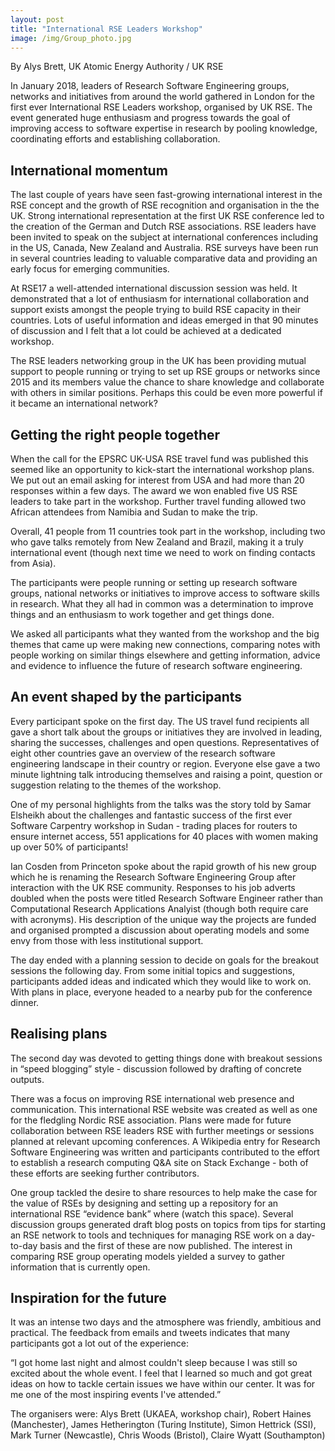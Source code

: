 ```yaml
---
layout: post
title: "International RSE Leaders Workshop"
image: /img/Group_photo.jpg
---
```


By Alys Brett, UK Atomic Energy Authority / UK RSE


In January 2018, leaders of Research Software Engineering groups, networks and initiatives from around the world gathered in London for the first ever International RSE Leaders workshop, organised by UK RSE. The event generated huge enthusiasm and progress towards the goal of improving access to software expertise in research by pooling knowledge, coordinating efforts and establishing collaboration. 

<!--break-->

<!-- ![Int RSEL participants map](/img/Group_photo.jpg) -->

## International momentum 

The last couple of years have seen fast-growing international interest in the RSE concept and the growth of RSE recognition and organisation in the the UK. Strong international representation at the first UK RSE conference led to the creation of the German and Dutch RSE associations. RSE leaders have been invited to speak on the subject at international conferences including in the US, Canada, New Zealand and Australia. RSE surveys have been run in several countries leading to valuable comparative data and providing an early focus for emerging communities. 

At RSE17 a well-attended international discussion session was held. It demonstrated that a lot of enthusiasm for international collaboration and support exists amongst the people trying to build RSE capacity in their countries. Lots of useful information and ideas emerged in that 90 minutes of discussion and I felt that a lot could be achieved at a dedicated workshop.

The RSE leaders networking group in the UK has been providing mutual support to people running or trying to set up RSE groups or networks since 2015 and its members value the chance to share knowledge and collaborate with others in similar positions. Perhaps this could be even more powerful if it became an international network?

## Getting the right people together 

When the call for the EPSRC UK-USA RSE travel fund was published this seemed like an opportunity to kick-start the international workshop plans. We put out an email asking for interest from USA and had more than 20 responses within a few days. The award we won enabled five US RSE leaders to take part in the workshop. Further travel funding allowed two African attendees from Namibia and Sudan to make the trip. 

Overall, 41 people from 11 countries took part in the workshop, including two who gave talks remotely from New Zealand and Brazil, making it a truly international event (though next time we need to work on finding contacts from Asia).

<!--img src="/img/intRSE_participnts_map.PNG" width=350px /-->

The participants were people running or setting up research software groups, national networks or initiatives to improve access to software skills in research. What they all had in common was a determination to improve things and an enthusiasm to work together and get things done.

We asked all participants what they wanted from the workshop and the big themes that came up were making new connections, comparing notes with people working on similar things elsewhere and getting information, advice and evidence to influence the future of research software engineering.

## An event shaped by the participants

Every participant spoke on the first day. The US travel fund recipients all gave a short talk about the groups or initiatives they are involved in leading, sharing the successes, challenges and open questions. Representatives of eight other countries gave an overview of the research software engineering landscape in their country or region. Everyone else gave a two minute lightning talk introducing themselves and raising a point, question or suggestion relating to the themes of the workshop. 

One of my personal highlights from the talks was the story told by Samar Elsheikh about the challenges and fantastic success of the first ever Software Carpentry workshop in Sudan - trading places for routers to ensure internet access, 551 applications for 40 places with women making up over 50% of participants!

Ian Cosden from Princeton spoke about the rapid growth of his new group which he is renaming the Research Software Engineering Group after interaction with the UK RSE community. Responses to his job adverts doubled when the posts were titled Research Software Engineer rather than Computational Research Applications Analyist (though both require care with acronyms). His description of the unique way the projects are funded and organised prompted a discussion about operating models and some envy from those with less institutional support. 

The day ended with a planning session to decide on goals for the breakout sessions the following day. From some initial topics and suggestions, participants added ideas and indicated which they would like to work on. With plans in place, everyone headed to a nearby pub for the conference dinner.

## Realising plans

The second day was devoted to getting things done with breakout sessions in “speed blogging” style - discussion followed by drafting of concrete outputs.

There was a focus on improving RSE international web presence and communication. This international RSE website was created as well as one for the fledgling Nordic RSE association. Plans were made for future collaboration between RSE leaders RSE with further meetings or sessions planned at relevant upcoming conferences. A Wikipedia entry for Research Software Engineering was written and participants contributed to the effort to establish a research computing Q&A site on Stack Exchange - both of these efforts are seeking further contributors.

One group tackled the desire to share resources to help make the case for the value of RSEs by designing and setting up a repository for an international RSE “evidence bank” where (watch this space). Several discussion groups generated draft blog posts on topics from tips for starting an RSE network to tools and techniques for managing RSE work on a day-to-day basis and the first of these are now published. The interest in comparing RSE group operating models yielded a survey to gather information that is currently open.

## Inspiration for the future

It was an intense two days and the atmosphere was friendly, ambitious and practical. The feedback from emails and tweets indicates that many participants got a lot out of the experience:

“I got home last night and almost couldn't sleep because I was still so excited about the whole event. I feel that I learned so much and got great ideas on how to tackle certain issues we have within our center. It was for me one of the most inspiring events I've attended.”


The organisers were: 
Alys Brett (UKAEA, workshop chair), Robert Haines (Manchester), James Hetherington (Turing Institute), Simon Hettrick (SSI), Mark Turner (Newcastle), Chris Woods (Bristol), Claire Wyatt (Southampton)
